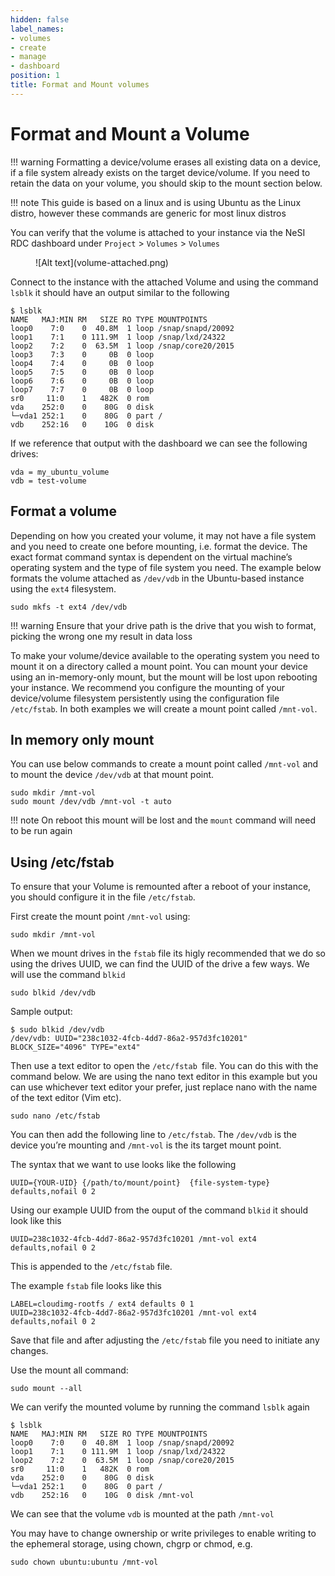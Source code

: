 ```yaml
---
hidden: false
label_names:
- volumes
- create
- manage
- dashboard
position: 1
title: Format and Mount volumes
---
```


# Format and Mount a Volume

!!! warning
    Formatting a device/volume erases all existing data on a device, if a file system already exists on the target device/volume. If you need to retain the data on your volume, you should skip to the mount section below.

!!! note
    This guide is based on a linux and is using Ubuntu as the Linux distro, however these commands are generic for most linux distros

You can verify that the volume is attached to your instance via the NeSI RDC dashboard under `Project` > `Volumes` > `Volumes`

<figure markdown>
  ![Alt text](volume-attached.png)
</figure>

Connect to the instance with the attached Volume and using the command `lsblk` it should have an output similar to the following

``` { .sh .no-copy }
$ lsblk
NAME   MAJ:MIN RM   SIZE RO TYPE MOUNTPOINTS
loop0    7:0    0  40.8M  1 loop /snap/snapd/20092
loop1    7:1    0 111.9M  1 loop /snap/lxd/24322
loop2    7:2    0  63.5M  1 loop /snap/core20/2015
loop3    7:3    0     0B  0 loop 
loop4    7:4    0     0B  0 loop 
loop5    7:5    0     0B  0 loop 
loop6    7:6    0     0B  0 loop 
loop7    7:7    0     0B  0 loop 
sr0     11:0    1   482K  0 rom  
vda    252:0    0    80G  0 disk 
└─vda1 252:1    0    80G  0 part /
vdb    252:16   0    10G  0 disk 
```

If we reference that output with the dashboard we can see the following drives:

``` { .sh .no-copy }
vda = my_ubuntu_volume
vdb = test-volume
```

## Format a volume

Depending on how you created your volume, it may not have a file system and you need to create one before mounting, i.e. format the device. The exact format command syntax is dependent on the virtual machine’s operating system and the type of file system you need. The example below formats the volume attached as `/dev/vdb` in the Ubuntu-based instance using the `ext4` filesystem.

```
sudo mkfs -t ext4 /dev/vdb
```

!!! warning
    Ensure that your drive path is the drive that you wish to format, picking the wrong one my result in data loss

To make your volume/device available to the operating system you need to mount it on a directory called a mount point. You can mount your device using an in-memory-only mount, but the mount will be lost upon rebooting your instance. We recommend you configure the mounting of your device/volume filesystem persistently using the configuration file `/etc/fstab`. In both examples we will create a mount point called `/mnt-vol`.

## In memory only mount

You can use below commands to create a mount point called `/mnt-vol` and to mount the device `/dev/vdb` at that mount point.

```
sudo mkdir /mnt-vol
sudo mount /dev/vdb /mnt-vol -t auto
```

!!! note
    On reboot this mount will be lost and the `mount` command will need to be run again

## Using /etc/fstab

To ensure that your Volume is remounted after a reboot of your instance, you should configure it in the file `/etc/fstab`.

First create the mount point `/mnt-vol` using:

``` { .sh }
sudo mkdir /mnt-vol
```

When we mount drives in the `fstab` file its higly recommended that we do so using the drives UUID, we can find the UUID of the drive a few ways. We will use the command `blkid`

``` { .sh }
sudo blkid /dev/vdb
```

Sample output:

``` { .sh .no-copy }
$ sudo blkid /dev/vdb
/dev/vdb: UUID="238c1032-4fcb-4dd7-86a2-957d3fc10201" BLOCK_SIZE="4096" TYPE="ext4"
```

Then use a text editor to open the `/etc/fstab `file. You can do this with the command below. We are using the nano text editor in this example but you can use whichever text editor your prefer, just replace nano with the name of the text editor (Vim etc).

``` { .sh }
sudo nano /etc/fstab
```

You can then add the following line to `/etc/fstab`. The `/dev/vdb` is the device you’re mounting and `/mnt-vol` is the its target mount point.

The syntax that we want to use looks like the following 

```
UUID={YOUR-UID} {/path/to/mount/point}  {file-system-type}  defaults,nofail 0 2
```

Using our example UUID from the ouput of the command `blkid` it should look like this

```
UUID=238c1032-4fcb-4dd7-86a2-957d3fc10201 /mnt-vol ext4 defaults,nofail 0 2
```

This is appended to the `/etc/fstab` file.

The example `fstab` file looks like this

``` { .sh .no-copy }
LABEL=cloudimg-rootfs / ext4 defaults 0 1
UUID=238c1032-4fcb-4dd7-86a2-957d3fc10201 /mnt-vol ext4 defaults,nofail 0 2
```

Save that file and after adjusting the `/etc/fstab` file you need to initiate any changes.

Use the mount all command:

``` { .sh }
sudo mount --all
```

We can verify the mounted volume by running the command `lsblk` again

``` { .sh .no-copy }
$ lsblk
NAME   MAJ:MIN RM   SIZE RO TYPE MOUNTPOINTS
loop0    7:0    0  40.8M  1 loop /snap/snapd/20092
loop1    7:1    0 111.9M  1 loop /snap/lxd/24322
loop2    7:2    0  63.5M  1 loop /snap/core20/2015
sr0     11:0    1   482K  0 rom  
vda    252:0    0    80G  0 disk 
└─vda1 252:1    0    80G  0 part /
vdb    252:16   0    10G  0 disk /mnt-vol
```

We can see that the volume `vdb` is mounted at the path `/mnt-vol`

You may have to change ownership or write privileges to enable writing to the ephemeral storage, using chown, chgrp or chmod, e.g.

```
sudo chown ubuntu:ubuntu /mnt-vol
```

